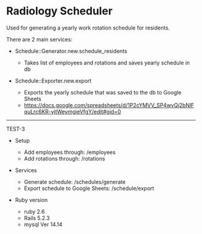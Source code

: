 # Radiology Scheduler

Used for generating a yearly work rotation schedule for residents.

There are 2 main services:
+ Schedule::Generator.new.schedule_residents
    - Takes list of employees and rotations and saves yearly schedule in db

+ Schedule::Exporter.new.export
    - Exports the yearly schedule that was saved to the db to Google Sheets
    - https://docs.google.com/spreadsheets/d/1P2cYMVV_SP4wvQj2bNlFquLrc6KR-yjtWeymgieVfgY/edit#gid=0

--------------------------------------------------------------------------
TEST-3
* Setup
    - Add employees through: /employees
    - Add rotations through: /rotations

* Services
    - Generate schedule: /schedules/generate
    - Export schedule to Google Sheets: /schedule/export

* Ruby version
    - ruby 2.6
    - Rails 5.2.3
    - mysql  Ver 14.14 
